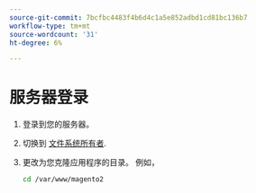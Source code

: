 ```yaml
---
source-git-commit: 7bcfbc4483f4b6d4c1a5e852adbd1cd81bc136b7
workflow-type: tm+mt
source-wordcount: '31'
ht-degree: 6%

---
```

# 服务器登录

1. 登录到您的服务器。
1. 切换到 [文件系统所有者](https://devdocs.magento.com/guides/v2.4/install-gde/prereq/file-sys-perms-over.html).
1. 更改为您克隆应用程序的目录。 例如，

   ```bash
   cd /var/www/magento2
   ```
